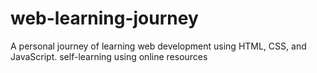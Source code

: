 # web-learning-journey
A personal journey of learning web development using HTML, CSS, and JavaScript. self-learning using online resources
